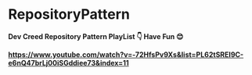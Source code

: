 # RepositoryPattern
**Dev Creed Repository Pattern PlayList 👇  Have Fun 😊**

**https://www.youtube.com/watch?v=-72HfsPv9Xs&list=PL62tSREI9C-e6nQ47brLj00iSGddiee73&index=11**
